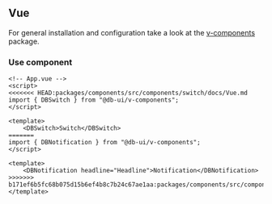 ## Vue

For general installation and configuration take a look at the [v-components](https://www.npmjs.com/package/@db-ui/v-components) package.

### Use component

```vue App.vue
<!-- App.vue -->
<script>
<<<<<<< HEAD:packages/components/src/components/switch/docs/Vue.md
import { DBSwitch } from "@db-ui/v-components";
</script>

<template>
	<DBSwitch>Switch</DBSwitch>
=======
import { DBNotification } from "@db-ui/v-components";
</script>

<template>
	<DBNotification headline="Headline">Notification</DBNotification>
>>>>>>> b171ef6b5fc68b075d15b6ef4b8c7b24c67ae1aa:packages/components/src/components/notification/docs/Vue.md
</template>
```

